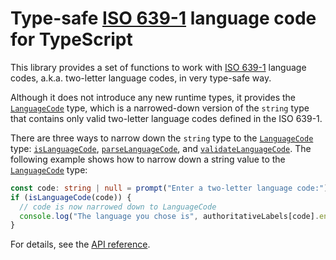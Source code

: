 Type-safe [ISO 639-1] language code for TypeScript
==================================================

This library provides a set of functions to work with [ISO 639-1] language
codes, a.k.a. two-letter language codes, in very type-safe way.

Although it does not introduce any new runtime types, it provides
the [`LanguageCode`] type, which is a narrowed-down version of
the `string` type that contains only valid two-letter language codes
defined in the ISO 639-1.

There are three ways to narrow down the `string` type to the
[`LanguageCode`] type: [`isLanguageCode`], [`parseLanguageCode`],
and [`validateLanguageCode`].  The following example shows how to narrow
down a string value to the [`LanguageCode`] type:

~~~~ typescript
const code: string | null = prompt("Enter a two-letter language code:");
if (isLanguageCode(code)) {
  // code is now narrowed down to LanguageCode
  console.log("The language you chose is", authoritativeLabels[code].en);
}
~~~~

For details, see the [API reference].

[ISO 639-1]: https://id.loc.gov/vocabulary/iso639-1.html
[`LanguageCode`]: https://deno.land/x/iso639_1/mod.ts?s=LanguageCode
[`isLanguageCode`]: https://deno.land/x/iso639_1/mod.ts?s=isLanguageCode
[`parseLanguageCode`]: https://deno.land/x/iso639_1/mod.ts?s=parseLanguageCode
[`validateLanguageCode`]: https://deno.land/x/iso639_1/mod.ts?s=validateLanguageCode
[API reference]: https://deno.land/x/iso639_1/mod.ts
